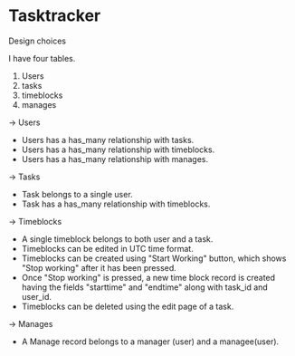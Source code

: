 # Tasktracker

Design choices

I have four tables.

1. Users
2. tasks
3. timeblocks
4. manages

-> Users
* Users has a has_many relationship with tasks.
* Users has a has_many relationship with timeblocks.
* Users has a has_many relationship with manages.

-> Tasks
* Task belongs to a single user.
* Task has a has_many relationship with timeblocks.

-> Timeblocks

* A single timeblock belongs to both user and a task. 
* Timeblocks can be edited in UTC time format.
* Timeblocks can be created using "Start Working" button,
  which shows "Stop working" after it has been pressed.
* Once "Stop working" is pressed, a new time block record is created
  having the fields "starttime" and "endtime" along with task_id and user_id.
* Timeblocks can be deleted using the edit page of a task.

-> Manages

* A Manage record belongs to a manager (user) and a managee(user).

